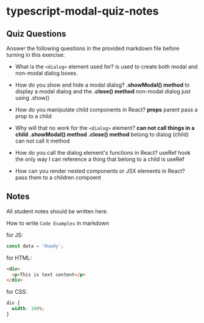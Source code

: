 # typescript-modal-quiz-notes

## Quiz Questions

Answer the following questions in the provided markdown file before turning in this exercise:

- What is the `<dialog>` element used for?
  is used to create both modal and non-modal dialog boxes.

- How do you show and hide a modal dialog?
  **.showModal() method** to display a modal dialog and the **.close() method**
  non-modal dialog just using .show()

- How do you manipulate child components in React? **props**
  parent pass a prop to a child

- Why will that no work for the `<dialog>` element?
  **can not call things in a child**
  **.showModal() method** **.close() method** belong to dialog (child)
  can not call it method
- How do you call the dialog element's functions in React?
  useRef hook
  the only way I can reference a thing that belong to a child is useRef

- How can you render nested components or JSX elements in React?
  pass them to a children compoent

## Notes

All student notes should be written here.

How to write `Code Examples` in markdown

for JS:

```javascript
const data = 'Howdy';
```

for HTML:

```html
<div>
  <p>This is text content</p>
</div>
```

for CSS:

```css
div {
  width: 100%;
}
```

